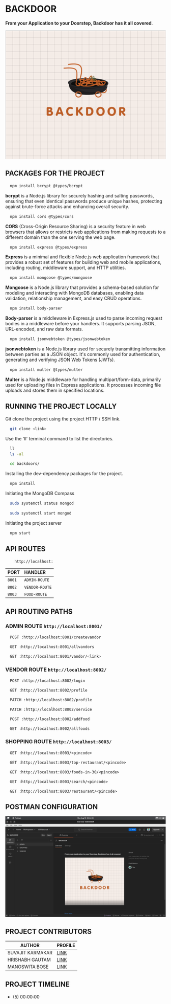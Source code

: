 # BACKDOOR 
**From your Application to your Doorstep, Backdoor has it all covered**.

![Logo](images/backdoor-brand-logo.png)


## PACKAGES FOR THE PROJECT

```bash
  npm install bcrypt @types/bcrypt
```
**bcrypt** is a Node.js library for securely hashing and salting passwords, ensuring that even identical passwords produce unique hashes, protecting against brute-force attacks and enhancing overall security.

```bash
  npm install cors @types/cors
```
**CORS** (Cross-Origin Resource Sharing) is a security feature in web browsers that allows or restricts web applications from making requests to a different domain than the one serving the web page.

```bash
  npm install express @types/express
```
**Express** is a minimal and flexible Node.js web application framework that provides a robust set of features for building web and mobile applications, including routing, middleware support, and HTTP utilities.

```bash
  npm install mongoose @types/mongoose
```
**Mongoose** is a Node.js library that provides a schema-based solution for modeling and interacting with MongoDB databases, enabling data validation, relationship management, and easy CRUD operations.

```bash
  npm install body-parser
```
**Body-parser** is a middleware in Express.js used to parse incoming request bodies in a middleware before your handlers. It supports parsing JSON, URL-encoded, and raw data formats.

```bash
  npm install jsonwebtoken @types/jsonwebtoken
```
**jsonwebtoken** is a Node.js library used for securely transmitting information between parties as a JSON object. It's commonly used for authentication, generating and verifying JSON Web Tokens (JWTs).

```bash
  npm install multer @types/multer
```
**Multer** is a Node.js middleware for handling multipart/form-data, primarily used for uploading files in Express applications. It processes incoming file uploads and stores them in specified locations.


## RUNNING THE PROJECT LOCALLY 
Git clone the project using the project HTTP / SSH link.

```bash
  git clone <link>
```
Use the 'll' terminal command to list the directories.
```bash
  ll
  ls -al
```
```bash
  cd backdoors/
```
Installing the dev-dependency packages for the project.
```bash
  npm install
```
Initiating the MongoDB Compass
```bash
  sudo systemctl status mongod
```
```bash
  sudo systemctl start mongod
```
Initiating the project server
```bash
  npm start
```

## API ROUTES

```http
    http://localhost:
```

| PORT | HANDLER     | 
| :-------- | :------- | 
| `8001` | `ADMIN-ROUTE` | 
| `8002` | `VENDOR-ROUTE` | 
| `8003` | `FOOD-ROUTE` | 


## API ROUTING PATHS

### ADMIN ROUTE `http://localhost:8001/`

```http
  POST :http://localhost:8001/createvandor
```
```http
  GET :http://localhost:8001/allvandors
```
```bash
  GET :http://localhost:8001/vandor/<link>
```

### VENDOR ROUTE `http://localhost:8002/`
```http 
  POST :http://localhost:8002/login
```
```http
  GET :http://localhost:8002/profile
```
```http
  PATCH :http://localhost:8002/profile
```
```http
  PATCH :http://localhost:8002/service
```
```http
  POST :http://localhost:8002/addfood
```
```http
  GET :http://localhost:8002/allfoods 
```

### SHOPPING ROUTE `http://localhost:8003/`
```http
  GET :http://localhost:8003/<pincode>
```
```http
  GET :http://localhost:8003/top-restaurant/<pincode>
```
```http
  GET :http://localhost:8003/foods-in-30/<pincode>
```
```http
  GET :http://localhost:8003/search/<pincode>
```
```http
  GET :http://localhost:8003/restaurant/<pincode>
```

## POSTMAN CONFIGURATION
![Logo](images/POSTMAN-BACKDOOR.png)

## PROJECT CONTRIBUTORS 

| AUTHOR               | PROFILE                                    |
|--------------------|------------------------------------------------|
| SUVAJIT KARMAKAR  | [LINK](https://github.com/SUVAJIT-KARMAKAR) |
| HRISHABH GAUTAM   | [LINK](https://github.com/hrishabh-16)       |
| MANOSWITA BOSE     | [LINK](https://github.com/manoswita2501)       |

## PROJECT TIMELINE 
- (5) 00:00:00






